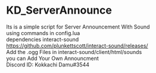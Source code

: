 # KD_ServerAnnounce  
Its is a simple script for Server Announcement With Sound  
using commands in config.lua  
dependencies interact-sound  
https://github.com/plunkettscott/interact-sound/releases/  
Add the .ogg Files in interact-sound/client/html/sounds  
you can Add Your Own Announcment  
Discord ID: Kokkachi Damu#3544  
